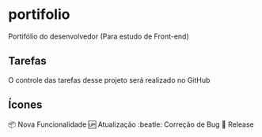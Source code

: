 # portifolio
Portifólio do desenvolvedor (Para estudo de Front-end)

## Tarefas

O controle das tarefas desse projeto será realizado no GitHub

## Ícones
:package: Nova Funcionalidade
:up: Atualização
:beatle: Correção de Bug
:checkered_flag: Release

